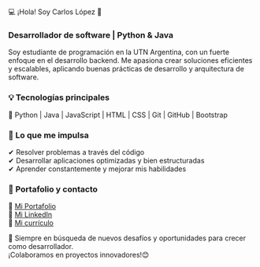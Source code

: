 💻 ¡Hola! Soy Carlos López 🚀  

### Desarrollador de software | Python & Java  

Soy estudiante de programación en la UTN Argentina, con un fuerte enfoque en el desarrollo backend. Me apasiona crear soluciones eficientes y escalables, aplicando buenas prácticas de desarrollo y arquitectura de software.  

### 💡 Tecnologías principales  
🔹 Python | Java | JavaScript | HTML | CSS | Git | GitHub | Bootstrap  

### 💨 Lo que me impulsa  
✔ Resolver problemas a través del código  
✔ Desarrollar aplicaciones optimizadas y bien estructuradas  
✔ Aprender constantemente y mejorar mis habilidades  

### 📌 Portafolio y contacto   
🔗 [Mi Portafolio](https://portafolio-carlos-lopez.netlify.app/)  
🔗 [Mi LinkedIn](https://www.linkedin.com/in/carlos-lopez-marchan/)  
🔗 [Mi currículo](https://drive.google.com/file/d/14EF42o7ofr9CueKcjsAZ3SkoLyUkXfOu/view?usp=sharing) 

🌱 Siempre en búsqueda de nuevos desafíos y oportunidades para crecer como desarrollador.  
¡Colaboramos en proyectos innovadores!😊

